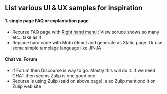 ## List various UI & UX samples for inspiration 

#### 1. single page FAQ or explantation page 
- Recurse FAQ page with [Right hand menu](https://www.recurse.com/manual#sec-environment) : View soruce shows so many &nbsp; etc.. take as it .
- Replace hard code with Mobx/React and generate as Static page. Or use some simple templage language like JINJA

#### Chat vs. Forum 
- if Forum then Discourse is way to go. Mostly this will do it. If we need CHAT then seems Zulip is one good one
- Recurse is using Zulip (said on above page), also Zulip mentiond it on Zulip web site
